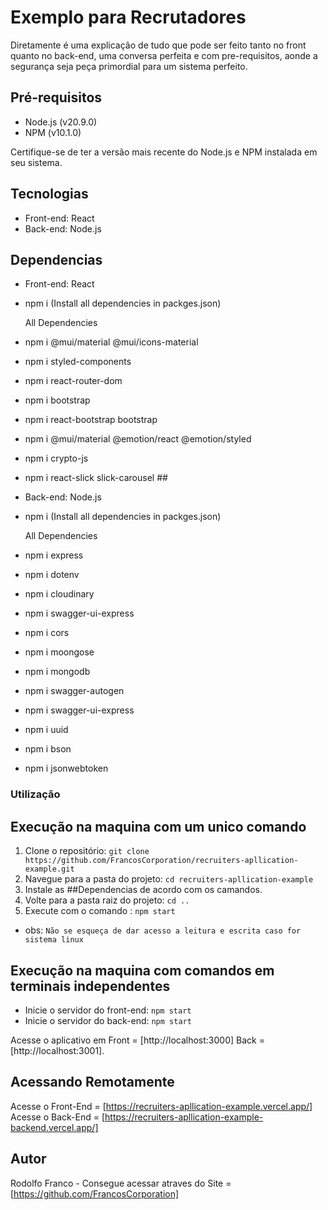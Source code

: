 # Exemplo para Recrutadores

Diretamente é uma explicação de tudo que pode ser feito tanto no front quanto no back-end, uma conversa perfeita e com pre-requisitos, aonde a segurança seja peça primordial para um sistema perfeito.

## Pré-requisitos

- Node.js (v20.9.0)
- NPM (v10.1.0)

Certifique-se de ter a versão mais recente do Node.js e NPM instalada em seu sistema.

## Tecnologias

- Front-end: React
- Back-end: Node.js

## Dependencias

- Front-end: React
- npm i (Install all dependencies in packges.json)

  All Dependencies

- npm i @mui/material @mui/icons-material
- npm i styled-components
- npm i react-router-dom
- npm i bootstrap
- npm i react-bootstrap bootstrap
- npm i @mui/material @emotion/react @emotion/styled
- npm i crypto-js
- npm i react-slick slick-carousel ##

- Back-end: Node.js

- npm i (Install all dependencies in packges.json)

  All Dependencies

- npm i express
- npm i dotenv
- npm i cloudinary
- npm i swagger-ui-express
- npm i cors
- npm i moongose
- npm i mongodb
- npm i swagger-autogen
- npm i swagger-ui-express
- npm i uuid
- npm i bson
- npm i jsonwebtoken

### Utilização

## Execução na maquina com um unico comando

1. Clone o repositório: `git clone https://github.com/FrancosCorporation/recruiters-apllication-example.git`
2. Navegue para a pasta do projeto: `cd recruiters-apllication-example`
3. Instale as ##Dependencias de acordo com os camandos.
4. Volte para a pasta raiz do projeto: `cd ..`
5. Execute com o comando : `npm start`

- obs: `Não se esqueça de dar acesso a leitura e escrita caso for sistema linux`

## Execução na maquina com comandos em terminais independentes

- Inicie o servidor do front-end: `npm start`
- Inicie o servidor do back-end: `npm start`

Acesse o aplicativo em Front = [http://localhost:3000] Back = [http://localhost:3001].

## Acessando Remotamente

Acesse o Front-End = [https://recruiters-apllication-example.vercel.app/]
Acesse o Back-End = [https://recruiters-apllication-example-backend.vercel.app/]

## Autor

Rodolfo Franco - Consegue acessar atraves do Site = [https://github.com/FrancosCorporation]


<!-- para o futuro
## Licença

Este projeto é licenciado sob o uso para utilização em [Sua Licença](URL da Licença). -->

